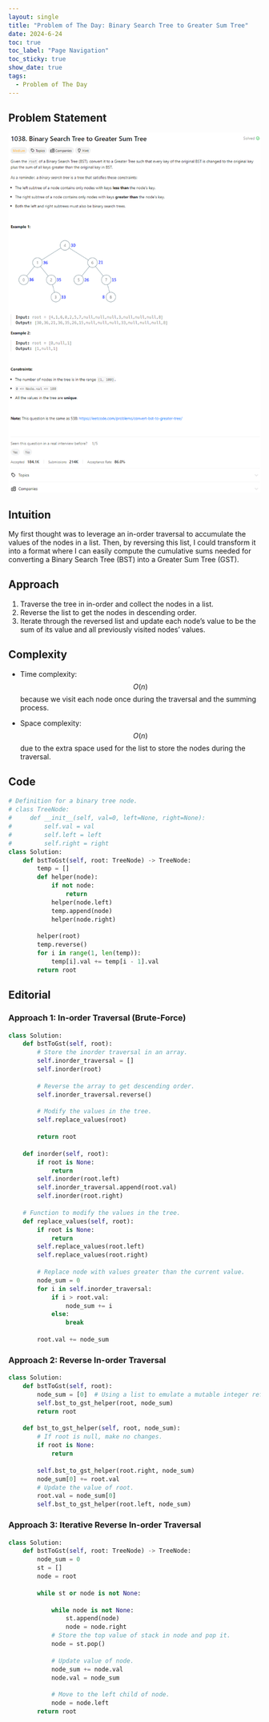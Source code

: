 ```yaml
---
layout: single
title: "Problem of The Day: Binary Search Tree to Greater Sum Tree"
date: 2024-6-24
toc: true
toc_label: "Page Navigation"
toc_sticky: true
show_date: true
tags:
  - Problem of The Day
---
```


## Problem Statement

![1038](/assets/images/2024-06-24_18-47-03-problem-1038.png)

## Intuition

My first thought was to leverage an in-order traversal to accumulate the values of the nodes in a list. Then, by reversing this list, I could transform it into a format where I can easily compute the cumulative sums needed for converting a Binary Search Tree (BST) into a Greater Sum Tree (GST).

## Approach

1. Traverse the tree in in-order and collect the nodes in a list.
2. Reverse the list to get the nodes in descending order.
3. Iterate through the reversed list and update each node’s value to be the sum of its value and all previously visited nodes’ values.

## Complexity

- Time complexity:
  $$O(n)$$ because we visit each node once during the traversal and the summing process.

- Space complexity:
  $$O(n)$$ due to the extra space used for the list to store the nodes during the traversal.

## Code

```python
# Definition for a binary tree node.
# class TreeNode:
#     def __init__(self, val=0, left=None, right=None):
#         self.val = val
#         self.left = left
#         self.right = right
class Solution:
    def bstToGst(self, root: TreeNode) -> TreeNode:
        temp = []
        def helper(node):
            if not node:
                return
            helper(node.left)
            temp.append(node)
            helper(node.right)

        helper(root)
        temp.reverse()
        for i in range(1, len(temp)):
            temp[i].val += temp[i - 1].val
        return root
```

## Editorial

### Approach 1: In-order Traversal (Brute-Force)

```python
class Solution:
    def bstToGst(self, root):
        # Store the inorder traversal in an array.
        self.inorder_traversal = []
        self.inorder(root)

        # Reverse the array to get descending order.
        self.inorder_traversal.reverse()

        # Modify the values in the tree.
        self.replace_values(root)

        return root

    def inorder(self, root):
        if root is None:
            return
        self.inorder(root.left)
        self.inorder_traversal.append(root.val)
        self.inorder(root.right)

    # Function to modify the values in the tree.
    def replace_values(self, root):
        if root is None:
            return
        self.replace_values(root.left)
        self.replace_values(root.right)

        # Replace node with values greater than the current value.
        node_sum = 0
        for i in self.inorder_traversal:
            if i > root.val:
                node_sum += i
            else:
                break

        root.val += node_sum
```

### Approach 2: Reverse In-order Traversal

```python
class Solution:
    def bstToGst(self, root):
        node_sum = [0]  # Using a list to emulate a mutable integer reference
        self.bst_to_gst_helper(root, node_sum)
        return root

    def bst_to_gst_helper(self, root, node_sum):
        # If root is null, make no changes.
        if root is None:
            return

        self.bst_to_gst_helper(root.right, node_sum)
        node_sum[0] += root.val
        # Update the value of root.
        root.val = node_sum[0]
        self.bst_to_gst_helper(root.left, node_sum)
```

### Approach 3: Iterative Reverse In-order Traversal

```python
class Solution:
    def bstToGst(self, root: TreeNode) -> TreeNode:
        node_sum = 0
        st = []
        node = root

        while st or node is not None:

            while node is not None:
                st.append(node)
                node = node.right
            # Store the top value of stack in node and pop it.
            node = st.pop()

            # Update value of node.
            node_sum += node.val
            node.val = node_sum

            # Move to the left child of node.
            node = node.left
        return root
```
